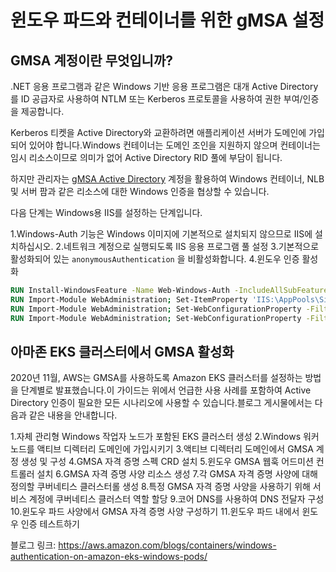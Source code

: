 # 윈도우 파드와 컨테이너를 위한 gMSA 설정

## GMSA 계정이란 무엇입니까?

.NET 응용 프로그램과 같은 Windows 기반 응용 프로그램은 대개 Active Directory를 ID 공급자로 사용하여 NTLM 또는 Kerberos 프로토콜을 사용하여 권한 부여/인증을 제공합니다. 

Kerberos 티켓을 Active Directory와 교환하려면 애플리케이션 서버가 도메인에 가입되어 있어야 합니다.Windows 컨테이너는 도메인 조인을 지원하지 않으며 컨테이너는 임시 리소스이므로 의미가 없어 Active Directory RID 풀에 부담이 됩니다.

하지만 관리자는 [gMSA Active Directory](https://docs.microsoft.com/en-us/windows-server/security/group-managed-service-accounts/group-managed-service-accounts-overview) 계정을 활용하여 Windows 컨테이너, NLB 및 서버 팜과 같은 리소스에 대한 Windows 인증을 협상할 수 있습니다.

다음 단계는 Windows용 IIS를 설정하는 단계입니다.

1.Windows-Auth 기능은 Windows 이미지에 기본적으로 설치되지 않으므로 IIS에 설치하십시오.
2.네트워크 계정으로 실행되도록 IIS 응용 프로그램 풀 설정
3.기본적으로 활성화되어 있는 `anonymousAuthentication` 을 비활성화합니다.
4.윈도우 인증 활성화

```dockerfile
RUN Install-WindowsFeature -Name Web-Windows-Auth -IncludeAllSubFeature
RUN Import-Module WebAdministration; Set-ItemProperty 'IIS:\AppPools\SiteName' -name processModel.identityType -value 2
RUN Import-Module WebAdministration; Set-WebConfigurationProperty -Filter '/system.webServer/security/authentication/anonymousAuthentication' -Name Enabled -Value False -PSPath 'IIS:\' -Location 'SiteName'
RUN Import-Module WebAdministration; Set-WebConfigurationProperty -Filter '/system.webServer/security/authentication/windowsAuthentication' -Name Enabled -Value True -PSPath 'IIS:\' -Location 'SiteName'
```

## 아마존 EKS 클러스터에서 GMSA 활성화

2020년 11월, AWS는 GMSA를 사용하도록 Amazon EKS 클러스터를 설정하는 방법을 단계별로 발표했습니다.이 가이드는 위에서 언급한 사용 사례를 포함하여 Active Directory 인증이 필요한 모든 시나리오에 사용할 수 있습니다.블로그 게시물에서는 다음과 같은 내용을 안내합니다.

1.자체 관리형 Windows 작업자 노드가 포함된 EKS 클러스터 생성
2.Windows 워커 노드를 액티브 디렉터리 도메인에 가입시키기
3.액티브 디렉터리 도메인에서 GMSA 계정 생성 및 구성
4.GMSA 자격 증명 스펙 CRD 설치
5.윈도우 GMSA 웹훅 어드미션 컨트롤러 설치
6.GMSA 자격 증명 사양 리소스 생성
7.각 GMSA 자격 증명 사양에 대해 정의할 쿠버네티스 클러스터롤 생성
8.특정 GMSA 자격 증명 사양을 사용하기 위해 서비스 계정에 쿠버네티스 클러스터 역할 할당
9.코어 DNS를 사용하여 DNS 전달자 구성
10.윈도우 파드 사양에서 GMSA 자격 증명 사양 구성하기
11.윈도우 파드 내에서 윈도우 인증 테스트하기

블로그 링크:
https://aws.amazon.com/blogs/containers/windows-authentication-on-amazon-eks-windows-pods/
